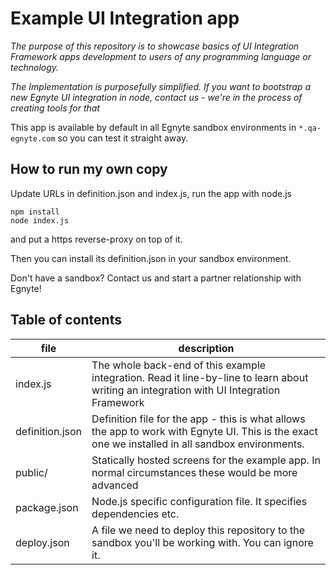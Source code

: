 # Example UI Integration app

*The purpose of this repository is to showcase basics of UI Integration Framework apps development to users of any programming language or technology.*

*The Implementation is purposefully simplified. If you want to bootstrap a new Egnyte UI integration in node, contact us - we're in the process of creating tools for that*

This app is available by default in all Egnyte sandbox environments in `*.qa-egnyte.com` so you can test it straight away.


## How to run my own copy

Update URLs in definition.json and index.js, run the app with node.js
```
npm install
node index.js
```

 and put a https reverse-proxy on top of it.

Then you can install its definition.json in your sandbox environment.

Don't have a sandbox? Contact us and start a partner relationship with Egnyte!


## Table of contents

 file | description
 --- | ---
 index.js | The whole back-end of this example integration. Read it line-by-line to learn about writing an integration with UI Integration Framework
 definition.json | Definition file for the app - this is what allows the app to work with Egnyte UI. This is the exact one we installed in all sandbox environments.
 public/ | Statically hosted screens for the example app. In normal circumstances these would be more advanced
 package.json | Node.js specific configuration file. It specifies dependencies etc.
 deploy.json | A file we need to deploy this repository to the sandbox you'll be working with. You can ignore it.
